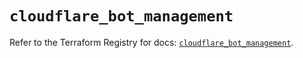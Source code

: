 # `cloudflare_bot_management`

Refer to the Terraform Registry for docs: [`cloudflare_bot_management`](https://registry.terraform.io/providers/cloudflare/cloudflare/4.28.0/docs/resources/bot_management).
